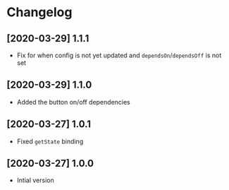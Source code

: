 # Changelog

## [2020-03-29] 1.1.1

- Fix for when config is not yet updated and `dependsOn`/`dependsOff` is not set

## [2020-03-29] 1.1.0

- Added the button on/off dependencies

## [2020-03-27] 1.0.1

- Fixed `getState` binding

## [2020-03-27] 1.0.0

- Intial version